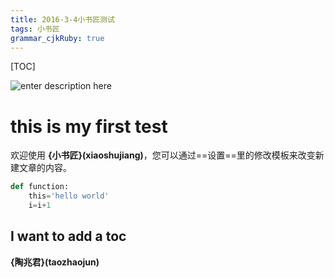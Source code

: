 ```yaml
---
title: 2016-3-4小书匠测试
tags: 小书匠
grammar_cjkRuby: true
---
```


[TOC]

![enter description here][1]

# this is my first test
欢迎使用 **{小书匠}(xiaoshujiang)**，您可以通过==设置==里的修改模板来改变新建文章的内容。

``` python
def function:
	this='hello world'
    i=i+1
```

## I want to add a toc

**{陶兆君}(taozhaojun)**


  [1]: ./images/photo.jpg "photo.jpg"
  [2]: ./images/photo.jpg "photo.jpg"